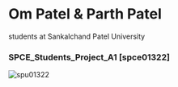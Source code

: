 # Om Patel & Parth Patel 
students at Sankalchand Patel University
<h3 align="left">SPCE_Students_Project_A1 [spce01322]</h3>  

![spu01322](https://user-images.githubusercontent.com/98050834/156181287-f8af0742-5df2-4462-ae51-9533d1bd692c.png)
